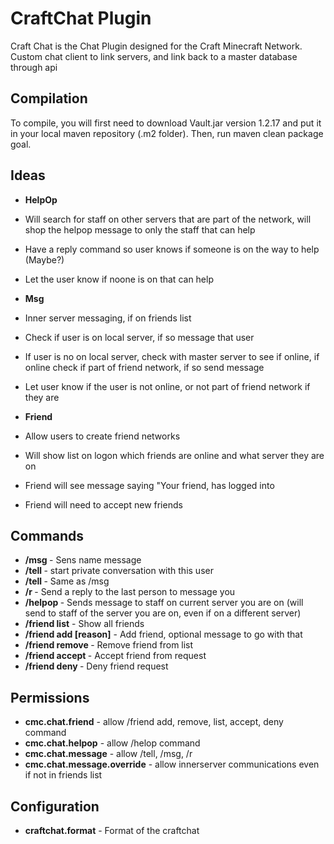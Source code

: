 # CraftChat Plugin

Craft Chat is the Chat Plugin designed for the Craft Minecraft Network.  Custom chat client to link servers, and link back to a master database through api

## Compilation
To compile, you will first need to download Vault.jar version 1.2.17 and put it in your local maven repository (.m2 folder). Then, run maven clean package goal.

## Ideas

* **HelpOp** 
 * Will search for staff on other servers that are part of the network, will shop the helpop message to only the staff that can help
 * Have a reply command so user knows if someone is on the way to help (Maybe?)
 * Let the user know if noone is on that can help

* **Msg**
 * Inner server messaging, if on friends list
 * Check if user is on local server, if so message that user
 * If user is no on local server, check with master server to see if online, if online check if part of friend network, if so send message
 * Let user know if the user is not online, or not part of friend network if they are

* **Friend** 
 * Allow users to create friend networks
 * Will show list on logon which friends are online and what server they are on
 * Friend will see message saying "Your friend, <name> has logged into <server>
 * Friend will need to accept new friends

## Commands
* **/msg <name> <message>** - Sens name message
* **/tell <name>** - start private conversation with this user
* **/tell <name> <message>** - Same as /msg
* **/r <message>** - Send a reply to the last person to message you
* **/helpop <message>** - Sends message to staff on current server you are on (will send to staff of the server you are on, even if on a different server)
* **/friend list** - Show all friends
* **/friend add <name> [reason]** - Add friend, optional message to go with that
* **/friend remove <name>** - Remove friend from list
* **/friend accept <name>** - Accept friend from request
* **/friend deny <name>** - Deny friend request

## Permissions

* **cmc.chat.friend** - allow /friend add, remove, list, accept, deny command
* **cmc.chat.helpop** - allow /helop command
* **cmc.chat.message** - allow /tell, /msg, /r
* **cmc.chat.message.override** - allow innerserver communications even if not in friends list

## Configuration
* **craftchat.format** - Format of the craftchat
